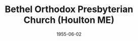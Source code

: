 ---
date: &id001 1955-06-02
end_date: null
location:
  address: null
  city: Houlton
  state: ME
minister:
- end: 1959-01-01
  name: C. Herbert Oliver
  start: 1955-06-02
  type: pastor
- end: 1963-01-01
  name: Ronald Jenkins
  start: 1961-01-01
  type: pastor
- end: 1973-01-01
  name: Charles Stanton
  start: 1967-01-01
  type: pastor
- end: 1977-01-01
  name: Lewis Ruff
  start: 1974-01-01
  type: pastor
- end: 1982-09-20
  name: William Moreau
  start: 1977-01-01
  type: pastor
ministers:
- C. Herbert Oliver
- Ronald Jenkins
- Charles Stanton
- Lewis Ruff
- William Moreau
name: Bethel Orthodox Presbyterian Church
names: null
origination_date: *id001
raw_data: "ME  Houlton\n\nBethel Orthodox Presbyterian Church  (June 2, 1955\u2013\
  September 20, 1982)\n\nPastors: C. Herbert Oliver, 1955\u201359\nRonald Jenkins,\
  \ 1961\u201363\nCharles Stanton (Supply), 1963\u201367\nCharles Stanton, 1967\u2013\
  73\nLewis Ruff, 1974\u201377\nWilliam Moreau, 1977\u201382"
received_from: null
states:
- ME
status:
  active: false
  end_date: 1982-09-20
  reason: null
  received_from: null
  withdrawal_to: null
title: Bethel Orthodox Presbyterian Church (Houlton ME)

---
